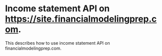 # Income statement API on https://site.financialmodelingprep.com.
This describes how to use income statement API on financialmodelingprep.com. 
